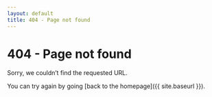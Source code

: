 ```yaml
---
layout: default
title: 404 - Page not found
---
```

404 - Page not found
====================
Sorry, we couldn’t find the requested URL.

You can try again by going [back to the homepage]({{ site.baseurl }}).

